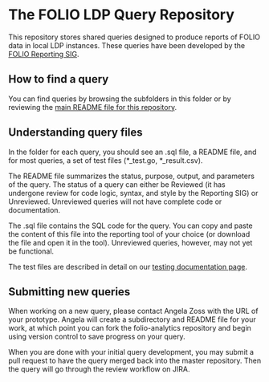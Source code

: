 # The FOLIO LDP Query Repository

This repository stores shared queries designed to produce reports of
FOLIO data in local LDP instances. These queries have been developed
by the [FOLIO Reporting SIG](https://wiki.folio.org/display/RPT/).

## How to find a query

You can find queries by browsing the subfolders in this folder or by
reviewing the [main README file for this
repository](https://github.com/folio-org/folio-analytics).

## Understanding query files

In the folder for each query, you should see an .sql file, a README
file, and for most queries, a set of test files (\*\_test.go,
\*\_result.csv). 

The README file summarizes the status, purpose, output, and parameters
of the query. The status of a query can either be Reviewed (it has
undergone review for code logic, syntax, and style by the Reporting
SIG) or Unreviewed. Unreviewed queries will not have complete code or
documentation. 

The .sql file contains the SQL code for the query. You can copy and
paste the content of this file into the reporting tool of your choice
(or download the file and open it in the tool). Unreviewed queries,
however, may not yet be functional.

The test files are described in detail on our [testing documentation
page](https://github.com/folio-org/folio-analytics/blob/master/TESTING.md).

## Submitting new queries

When working on a new query, please contact Angela Zoss with the URL
of your prototype. Angela will create a subdirectory and README file
for your work, at which point you can fork the folio-analytics
repository and begin using version control to save progress on your
query.

When you are done with your initial query development, you may submit
a pull request to have the query merged back into the master
repository. Then the query will go through the review workflow on
JIRA.

